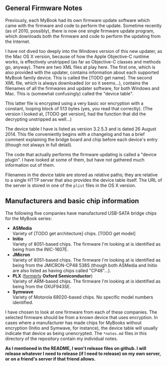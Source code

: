 ## General Firmware Notes

Previously, each MyBook had its own firmware update software which came with the firmware and code to perform the update. Sometime recently (as of 2010, possibly), there is now one single firmware update program, which downloads both the firmware and code to perform the updating from the Internet.

I have not dived too deeply into the Windows version of this new updater, as the Mac OS X version, because of how the Apple Objective-C runtime works, is effectively unstripped (as far as Objective-C classes and methods go, anyway). There are two XML files at play here. The first one, which is also provided with the updater, contains information about each supported MyBook family device. This is called the [TODO get name]. The second XML file, which is always downloaded (or so it seems...), contains the filenames of all the firmwares and updater software, for both Windows and Mac. This is (somewhat confusingly) called the "device table".

This latter file is encrypted using a very basic xor encryption with a constant, looping block of 513 bytes (yes, you read that correctly). (The version I looked at, [TODO get version], had the function that did the decrypting unstripped as well...)

The device table I have is listed as version 3.2.5.3 and is dated 26 August 2014. This file conveniently begins with a changelog and has a brief comment explaining the bridge board and chip before each device's entry (though not always in full detail).

The code that actually performs the firmware updating is called a "device plugin". I have looked at some of them, but have not gathered much information out of them.

Filenames in the device table are stored as relative paths; they are relative to a single HTTP server that also provides the device table itself. The URL of the server is stored in one of the `plist` files in the OS X version.

## Manufacturers and basic chip information

The following five companies have manufactured USB-SATA bridge chips for the MyBook series:

* **ASMedia**<br>Variety of [TODO get architecture] chips. [TODO get model]
* **Initio**<br>Variety of 8051-based chips. The firmware I'm looking at is identified as being from the INIC-1607E.
* **JMicron**<br>Variety of 8051-based chips. The firmware I'm looking at is identified as being from the JMICRON-CP48 538S (though both ASMedia and Initio are also listed as having chips called "CP48"...).
* **PLX** ([formerly](http://www.bloomberg.com/apps/news?pid=newsarchive&sid=aEeIQGrHLbrI) **Oxford Semiconductor**)<br>Variety of ARM-based chips. The firmware I'm looking at is identified as being from the OXUF943SE.
* **Symwave**<br>Variety of Motorola 68020-based chips. No specific model numbers identified.

I have chosen to look at one firmware from each of these companies. The selected firmware should be from a known device that uses encryption. In cases where a manufacturer has made chips for MyBooks without encryption (Initio and Symwave, for instance), the device table will usually indicate that device as being unencrypted. The `*notes.md` files in this directory of the repository contain my individual notes.

**As I mentioned in the README, I won't release files on github. I will release whatever I need to release (if I need to release) on my own server, or on a friend's server if that friend allows.**

